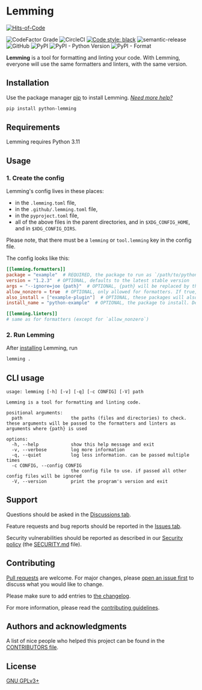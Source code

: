 # Lemming

[![Hits-of-Code](https://hitsofcode.com/github/koviubi56/lemming?branch=main)](https://hitsofcode.com/github/koviubi56/lemming/view?branch=main)
<!-- [![Codacy Badge](https://app.codacy.com/project/badge/Grade/103515bdc600439d98a0f1ea1f767c71)](https://www.codacy.com/gh/koviubi56/bcdb/dashboard?utm_source=github.com&amp;utm_medium=referral&amp;utm_content=koviubi56/bcdb&amp;utm_campaign=Badge_Grade) -->
![CodeFactor Grade](https://img.shields.io/codefactor/grade/github/koviubi56/lemming)
![CircleCI](https://img.shields.io/circleci/build/github/koviubi56/lemming)
[![Code style: black](https://img.shields.io/badge/code%20style-black-000000.svg)](https://github.com/psf/black)
![semantic-release](https://img.shields.io/badge/%F0%9F%93%A6%F0%9F%9A%80-semantic--release-e10079.svg)
![GitHub](https://img.shields.io/github/license/koviubi56/lemming)
![PyPI](https://img.shields.io/pypi/v/python-lemming)
![PyPI - Python Version](https://img.shields.io/pypi/pyversions/python-lemming)
![PyPI - Format](https://img.shields.io/pypi/format/python-lemming)

**Lemming** is a tool for formatting and linting your code. With Lemming, everyone will use the same formatters and linters, with the same version.

## Installation

Use the package manager [pip](https://pip.pypa.io/en/stable/) to install Lemming. _[Need more help?](https://packaging.python.org/en/latest/tutorials/installing-packages/)_

```bash
pip install python-lemming
```

## Requirements

Lemming requires Python 3.11

## Usage

### 1. Create the config

Lemming's config lives in these places:

- in the `.lemming.toml` file,
- in the `.github/.lemming.toml` file,
- in the `pyproject.toml` file,
- all of the above files in the parent directories, and in `$XDG_CONFIG_HOME`, and in `$XDG_CONFIG_DIRS`.

Please note, that there must be a `lemming` or `tool.lemming` key in the config file.

The config looks like this:

```toml
[[lemming.formatters]]
package = "example"  # REQUIRED, the package to run as `/path/to/python -m <package> <args>`
version = "1.2.3"  # OPTIONAL, defaults to the latest stable version
args = "--ignore=joe {path}"  # OPTIONAL, {path} will be replaced by the path passed to Lemming, or the current working directory by default
allow_nonzero = true  # OPTIONAL, only allowed for formatters. If true, the formatter is allowed to return a non-zero exit status. Defaults to false.
also_install = ["example-plugin"]  # OPTIONAL, these packages will also be installed
install_name = "python-example"  # OPTIONAL, the package to install. Defaults to the value of `package`

[[lemming.linters]]
# same as for formatters (except for `allow_nonzero`)
```

### 2. Run Lemming

After [installing](#installation) Lemming, run

```bash
lemming .
```

## CLI usage

```text
usage: lemming [-h] [-v] [-q] [-c CONFIG] [-V] path

Lemming is a tool for formatting and linting code.

positional arguments:
  path                  the paths (files and directories) to check. these arguments will be passed to the formatters and linters as arguments where {path} is used

options:
  -h, --help            show this help message and exit
  -v, --verbose         log more information
  -q, --quiet           log less information. can be passed multiple times
  -c CONFIG, --config CONFIG
                        the config file to use. if passed all other config files will be ignored
  -V, --version         print the program's version and exit
```

## Support

Questions should be asked in the [Discussions tab](https://github.com/koviubi56/lemming/discussions/categories/q-a).

Feature requests and bug reports should be reported in the [Issues tab](https://github.com/koviubi56/lemming/issues/new/choose).

Security vulnerabilities should be reported as described in our [Security policy](https://github.com/koviubi56/lemming/security/policy) (the [SECURITY.md](SECURITY.md) file).

## Contributing

[Pull requests](https://github.com/koviubi56/lemming/blob/main/CONTRIBUTING.md#pull-requests) are welcome. For major changes, please [open an issue first](https://github.com/koviubi56/lemming/issues/new/choose) to discuss what you would like to change.

Please make sure to add entries to [the changelog](CHANGELOG.md).

For more information, please read the [contributing guidelines](CONTRIBUTING.md).

## Authors and acknowledgments

A list of nice people who helped this project can be found in the [CONTRIBUTORS file](CONTRIBUTORS).

## License

[GNU GPLv3+](LICENSE)

